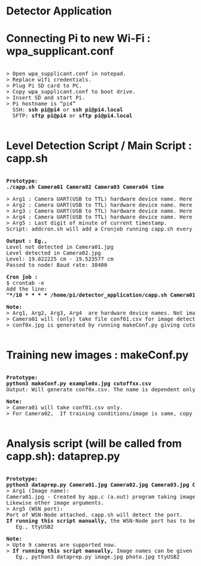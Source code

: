 # Detector Application

# Connecting Pi to new Wi-Fi : wpa_supplicant.conf
<pre>

> Open wpa_supplicant.conf in notepad. 
> Replace wifi credentials.
> Plug Pi SD card to PC.
> Copy wpa_supplicant.conf to boot drive.
> Insert SD and start Pi.
> Pi hostname is “pi4”   
  SSH: <b>ssh pi@pi4</b> or <b>ssh pi@<span></span>pi4.local</b>  
  SFTP: <b>sftp pi@pi4</b> or <b>sftp pi@<span></span>pi4.local</b> 
  
</pre>

# Level Detection Script / Main Script : capp.sh
<pre>

<b>Prototype:
./capp.sh Camera01 Camera02 Camera03 Camera04 time </b>

> Arg1 : Camera UART(USB to TTL) hardware device name. Here ‘Camera01’
> Arg2 : Camera UART(USB to TTL) hardware device name. Here ‘Camera02’
> Arg3 : Camera UART(USB to TTL) hardware device name. Here ‘Camera03’
> Arg4 : Camera UART(USB to TTL) hardware device name. Here ‘Camera04’
> Arg5 : Last digit of minute of current timestamp. 
Script: addcron.sh will add a Cronjob running capp.sh every 10 minutes forever.

<b>Output : Eg.,</b>
Level not detected in Camera01.jpg
Level detected in Camera02.jpg
Level: 19.022225 cm - 19.523577 cm
Passed to node! Baud rate: 38400

<b>Cron job :</b>  
$ crontab -e  
Add the line:   
<b>"*/10 * * * * /home/pi/detector_application/capp.sh Camera01 Camera02 Camera03 Camera04 0 >> /home/pi/detector_application/cronLog.txt 2>&1"</b>   

<b>Note:</b>   
> Arg1, Arg2, Arg3, Arg4  are hardware device names. Not image names with .jpg extension. 
> Camera01 will (only) take file conf01.csv for image detection. Likewise the other devices.
> conf0x.jpg is generated by running makeConf.py giving cutoff0y.csv (x and y need not be same)

</pre>

# Training new images : makeConf.py
 
<pre>

<b>Prototype:  
python3 makeConf.py example0x.jpg cutoffxx.csv</b> 
Output: Will generate conf0x.csv. The name is dependent only on the last digit of camera image names. 

<b>Note:</b>  
> Camera01 will take conf01.csv only.   
> For Camera02,  If training conditions/image is same, copy conf01.csv as conf02.csv  

</pre>

# Analysis script (will be called from capp.sh): dataprep.py
<pre>

<b>Prototype: 
python3 dataprep.py Camera01.jpg Camera02.jpg Camera03.jpg Camera04.jpg WSN-tty </b>   
> Arg1 (Image name): 
Camera01.jpg - Created by app.c (a.out) program taking image from device Camera01
Likewise other image arguments.
> Arg5 (WSN port): 
Port of WSN-Node attached. capp.sh will detect the port. 
<b>If running this script manually,</b> the WSN-Node port has to be manually found out and given as arg3. 
   Eg., ttyUSB2

<b>Note:</b>
> Upto 9 cameras are supported now. 
> <b>If running this script manually,</b> Image names can be given without any name constraints. 
   Eg., python3 dataprep.py image.jpg photo.jpg ttyUSB2
   
</pre>

